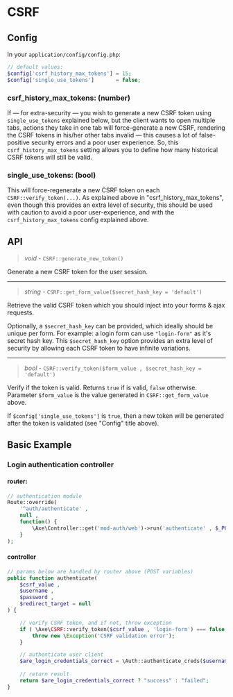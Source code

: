 # CSRF

## Config
In your `application/config/config.php`:
```php
// default values:
$config['csrf_history_max_tokens'] = 15;
$config['single_use_tokens']       = false;
```

### csrf_history_max_tokens: (number)
If — for extra-security — you wish to generate a new CSRF token using `single_use_tokens` explained
below, but the client wants to open multiple tabs, actions they take in one tab will
force-generate a new CSRF, rendering the CSRF tokens in his/her other tabs invalid — this
causes a lot of false-positive security errors and a poor user experience. So,
this `csrf_history_max_tokens` setting allows you to define how many historical
CSRF tokens will still be valid.

### single_use_tokens: (bool)
This will force-regenerate a new CSRF token on each `CSRF::verify_token(...)`. As explained above
in "csrf_history_max_tokens", even though this provides an extra level of security, this should be used
with caution to avoid a poor user-experience, and with the `csrf_history_max_tokens` config explained above.

## API

> *void* - `CSRF::generate_new_token()`

Generate a new CSRF token for the user session.

------------------

> *string* - `CSRF::get_form_value($secret_hash_key = 'default')`

Retrieve the valid CSRF token which you should inject into your forms & ajax requests.

Optionally, a `$secret_hash_key` can be provided, which ideally should be unique per
form. For example: a login form can use `"login-form"` as it's secret hash key. This `$secret_hash_key` option
provides an extra level of security by allowing each CSRF token to have infinite variations.

------------------

> *bool* - `CSRF::verify_token($form_value , $secret_hash_key = 'default')`

Verify if the token is valid. Returns `true` if is valid, `false` otherwise. Parameter `$form_value` is
the value generated in `CSRF::get_form_value` above.

If `$config['single_use_tokens']` is `true`, then a new token will be generated after
the token is validated (see "Config" title above). 

## Basic Example

### Login authentication controller

#### router:
```php
// authentication module
Route::override(
    '^auth/authenticate' ,
    null ,
    function() {
        \Axe\Controller::get('mod-auth/web')->run('authenticate' , $_POST);
    }
);
```

#### controller
```php
// params below are handled by router above (POST variables)
public function authenticate(
    $csrf_value ,
    $username ,
    $password ,
    $redirect_target = null
) {

    // verify CSRF token, and if not, throw exception
    if ( \Axe\CSRF::verify_token($csrf_value , 'login-form') === false ) {
        throw new \Exception('CSRF validation error');
    }

    // authenticate user client
    $are_login_credentials_correct = \Auth::authenticate_creds($username , $password);
   
    // return result
    return $are_login_credentials_correct ? "success" : "failed";
}
```